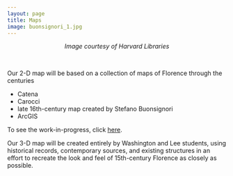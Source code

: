 ```yaml
---
layout: page
title: Maps
image: buonsignori_1.jpg
---
```


<p align="center"><i>Image courtesy of Harvard Libraries</i></p>
<br/>

Our 2-D map will be based on a collection of maps of Florence through the centuries
  + Catena
  + Carocci
  + late 16th-century map created by Stefano Buonsignori
  + ArcGIS

To see the work-in-progress, click <a href="http://arcg.is/0b4uav">here</a>.

Our 3-D map will be created entirely by Washington and Lee students, using historical records, contemporary sources, and existing structures in an effort to recreate the look and feel of 15th-century Florence as closely as possible.
